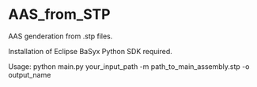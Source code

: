# AAS_from_STP
AAS genderation from .stp files. 

Installation of Eclipse BaSyx Python SDK required. 

Usage:
python main.py your_input_path -m path_to_main_assembly.stp -o output_name
